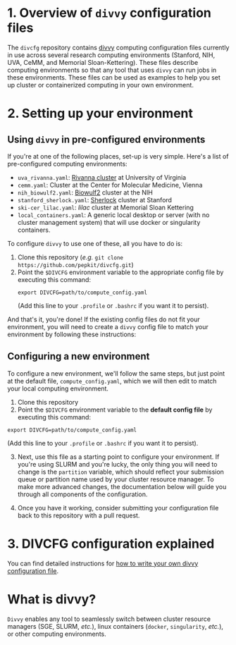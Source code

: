 # 1. Overview of `divvy` configuration files

The `divcfg` repository contains [divvy](http://code.databio.org/divvy/) computing configuration files currently in use across several research computing environments (Stanford, NIH, UVA, CeMM, and Memorial Sloan-Kettering). These files describe computing environments so that any tool that uses `divvy` can run jobs in these environments. These files can be used as examples to help you set up cluster or containerized computing in your own environment.

# 2. Setting up your environment

## Using `divvy` in pre-configured environments

If you're at one of the following places, set-up is very simple. Here's a list of pre-configured computing environments:

   * `uva_rivanna.yaml`: [Rivanna cluster](http://arcs.virginia.edu/rivanna) at University of Virginia
   * `cemm.yaml`: Cluster at the Center for Molecular Medicine, Vienna
   * `nih_biowulf2.yaml`: [Biowulf2](https://hpc.nih.gov/docs/userguide.html) cluster at the NIH
   * `stanford_sherlock.yaml`: [Sherlock](http://sherlock.stanford.edu/mediawiki/index.php/Current_policies) cluster at Stanford
   * `ski-cer_lilac.yaml`: *lilac* cluster at Memorial Sloan Kettering
   * `local_containers.yaml`: A generic local desktop or server (with no cluster management system) that will use docker or singularity containers.

To configure `divvy` to use one of these, all you have to do is:

1. Clone this repository (*e.g.* `git clone https://github.com/pepkit/divcfg.git`)
2. Point the `$DIVCFG` environment variable to the appropriate config file by executing this command:
	```
	export DIVCFG=path/to/compute_config.yaml
	```
 	(Add this line to your `.profile` or `.bashrc` if you want it to persist).

And that's it, you're done! If the existing config files do not fit your environment, you will need to create a `divvy` config file to match your environment by following these instructions:

## Configuring a new environment

To configure a new environment, we'll follow the same steps, but just point at the default file, `compute_config.yaml`, which we will then edit to match your local computing environment.

1. Clone this repository
2. Point the `$DIVCFG` environment variable to the **default config file** by executing this command:
  ```
  export DIVCFG=path/to/compute_config.yaml
  ```
  (Add this line to your `.profile` or `.bashrc` if you want it to persist).

3. Next, use this file as a starting point to configure your environment. If you're using SLURM and you're lucky, the only thing you will need to change is the `partition` variable, which should reflect your submission queue or partition name used by your cluster resource manager. To make more advanced changes, the documentation below will guide you through all components of the configuration.

4. Once you have it working, consider submitting your configuration file back to this repository with a pull request.


# 3. DIVCFG configuration explained

You can find detailed instructions for [how to write your own divvy configuration file](http://divvy.databio.org/en/latest/configuration/).

# What is divvy?

`Divvy` enables any tool to seamlessly switch between cluster resource managers (SGE, SLURM, *etc.*), linux containers (`docker`, `singularity`, *etc.*), or other computing environments.
